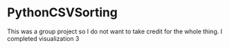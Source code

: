 # PythonCSVSorting
This was a group project so I do not want to take credit for the whole thing. I completed visualization 3

